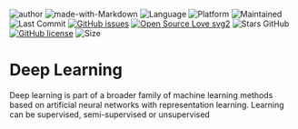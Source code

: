 ![author](https://img.shields.io/badge/author-mohd--faizy-red)
![made-with-Markdown](https://img.shields.io/badge/Made%20with-markdown-blue)
![Language](https://img.shields.io/github/languages/top/mohd-faizy/Deep-Learning)
![Platform](https://img.shields.io/badge/platform-jupyter%20labs-blue)
![Maintained](https://img.shields.io/maintenance/yes/2020)
![Last Commit](https://img.shields.io/github/last-commit/mohd-faizy/Deep-Learning)
[![GitHub issues](https://img.shields.io/github/issues/mohd-faizy/07T_Probabilistic-Deep-Learning-with-TensorFlow)](https://github.com/mohd-faizy/Deep-Learning/issues)
[![Open Source Love svg2](https://badges.frapsoft.com/os/v2/open-source.svg?v=103)](https://opensource.com/resources/what-open-source)
![Stars GitHub](https://img.shields.io/github/stars/mohd-faizy/Deep-Learning)
[![GitHub license](https://img.shields.io/github/license/mohd-faizy/07T_Probabilistic-Deep-Learning-with-TensorFlow)](https://github.commohd-faizy/Deep-Learning/blob/master/LICENSE)
![Size](https://img.shields.io/github/repo-size/mohd-faizy/Deep-Learning)

# Deep Learning

Deep learning is part of a broader family of machine learning methods based on artificial neural networks with representation learning. Learning can be supervised, semi-supervised or unsupervised
